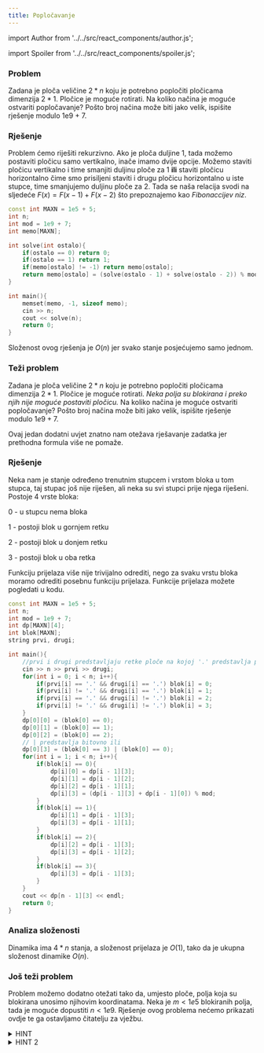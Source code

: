 ```yaml
---
title: Popločavanje
---
```


import Author from '../../src/react_components/author.js';

import Spoiler from '../../src/react_components/spoiler.js';

<Author authorName='Karlo Franić' githubUsername='kfranic1'/>

### Problem

Zadana je ploča veličine $2 * n$ koju je potrebno popločiti pločicama dimenzija $2 * 1$. Pločice je moguće rotirati. Na koliko načina je moguće ostvariti popločavanje? Pošto broj načina može biti jako velik, ispišite rješenje modulo 1e9 + 7.

### Rješenje

Problem ćemo riješiti rekurzivno. Ako je ploča duljine $1$, tada možemo postaviti pločicu samo vertikalno, inače imamo dvije opcije. Možemo staviti pločicu vertikalno i time smanjiti duljinu ploče za $1$ **ili** staviti pločicu horizontalno čime smo prisiljeni staviti i drugu pločicu horizontalno u iste stupce, time smanjujemo duljinu ploče za $2$. Tada se naša relacija svodi na sljedeće $F(x) = F(x - 1) + F(x - 2)$ što prepoznajemo kao *Fibonaccijev niz*.

```cpp
const int MAXN = 1e5 + 5;
int n;
int mod = 1e9 + 7;
int memo[MAXN];

int solve(int ostalo){
    if(ostalo == 0) return 0;
    if(ostalo == 1) return 1;
    if(memo[ostalo] != -1) return memo[ostalo];
    return memo[ostalo] = (solve(ostalo - 1) + solve(ostalo - 2)) % mod;
}

int main(){
    memset(memo, -1, sizeof memo);
    cin >> n;
    cout << solve(n);
    return 0;
}
```
Složenost ovog rješenja je $O(n)$ jer svako stanje posjećujemo samo jednom.

### Teži problem

Zadana je ploča veličine $2 * n$ koju je potrebno popločiti pločicama dimenzija $2 * 1$. Pločice je moguće rotirati. *Neka polja su blokirana i preko njih nije moguće postaviti pločicu.* Na koliko načina je moguće ostvariti popločavanje? Pošto broj načina može biti jako velik, ispišite rješenje modulo $1e9 + 7$.

Ovaj jedan dodatni uvjet znatno nam otežava rješavanje zadatka jer prethodna formula više ne pomaže.

### Rješenje

Neka nam je stanje određeno trenutnim stupcem i vrstom bloka u tom stupca, taj stupac još nije riješen, ali neka su svi stupci prije njega riješeni. Postoje 4 vrste bloka:


    
0 - u stupcu nema bloka

    
1 - postoji blok u gornjem retku

    
2 - postoji blok u donjem retku

    
3 - postoji blok u oba retka




Funkciju prijelaza više nije trivijalno odrediti, nego za svaku vrstu bloka moramo odrediti posebnu funkciju prijelaza. Funkcije prijelaza možete pogledati u kodu.

```cpp
const int MAXN = 1e5 + 5;
int n;
int mod = 1e9 + 7;
int dp[MAXN][4];
int blok[MAXN];
string prvi, drugi;

int main(){
    //prvi i drugi predstavljaju retke ploče na kojoj '.' predstavlja prazno, a 'X' blokirano polje
    cin >> n >> prvi >> drugi;
    for(int i = 0; i < n; i++){
    	if(prvi[i] == '.' && drugi[i] == '.') blok[i] = 0;
        if(prvi[i] != '.' && drugi[i] == '.') blok[i] = 1;
        if(prvi[i] == '.' && drugi[i] != '.') blok[i] = 2;
        if(prvi[i] != '.' && drugi[i] != '.') blok[i] = 3;
    }
    dp[0][0] = (blok[0] == 0);
    dp[0][1] = (blok[0] == 1);
    dp[0][2] = (blok[0] == 2);
    // | predstavlja bitovno ili
    dp[0][3] = (blok[0] == 3) | (blok[0] == 0);
    for(int i = 1; i < n; i++){
        if(blok[i] == 0){
            dp[i][0] = dp[i - 1][3];
            dp[i][1] = dp[i - 1][2];
            dp[i][2] = dp[i - 1][1];
            dp[i][3] = (dp[i - 1][3] + dp[i - 1][0]) % mod;
        }
        if(blok[i] == 1){
            dp[i][1] = dp[i - 1][3];
            dp[i][3] = dp[i - 1][1];
        }
        if(blok[i] == 2){
            dp[i][2] = dp[i - 1][3];
            dp[i][3] = dp[i - 1][2];
        }
        if(blok[i] == 3){
            dp[i][3] = dp[i - 1][3];
        }
    }
    cout << dp[n - 1][3] << endl;
    return 0;
}

```

### Analiza složenosti

Dinamika ima $4 * n$ stanja, a složenost prijelaza je $O(1)$, tako da je ukupna složenost dinamike $O(n)$.

### Još teži problem

Problem možemo dodatno otežati tako da, umjesto ploče, polja koja su blokirana unosimo njihovim koordinatama. Neka je $m < 1e5$ blokiranih polja, tada je moguće dopustiti $n < 1e9$. Rješenje ovog problema nećemo prikazati ovdje te ga ostavljamo čitatelju za vježbu.

<details>
    <summary>HINT</summary>
    <p>
    Blokove je potrebno sortirati po <i>x</i> koordinati te ih potom upariti. Ako se blokovi u paru nalaze u istom stupcu onda taj stupac dijeli problem na dva manja problema(lijevo i desno od stupca). Inače je riješenje između dva bloka u paru determinirano ili ne postoji pa je konačno rješenje 0.
    </p>
</details>
<details>
    <summary>HINT 2</summary>
    <p>
    Zadatak se svodi na određivanje rješenja za velik broj ne blokiranih ploča, a konačno rješenje je umnožak svih rješenja. Pošto znamo odrediti rješenje jedne ploče pomoću <i>Fibonaccijevog niza</i>, a element Fibonaccijevog niza je moguće izračunati u složenosti <i>O(log n)</i> tada je i ukupno rješenje složenosti <i>O(m * log(n))</i> jer ćemo imati maksimalno <i>m / 2 + 1</i> manju ploču.
    </p>
</details>